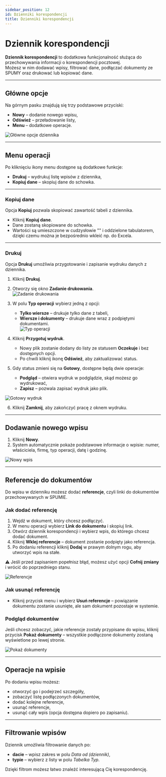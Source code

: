 ```yaml
---
sidebar_position: 12
id: Dzienniki korespondencji
title: Dzienniki korespondencji
---
```


# Dziennik korespondencji  

**Dziennik korespondencji** to dodatkowa funkcjonalność służąca do przechowywania informacji o korespondencji pocztowej.  
Możesz w nim dodawać wpisy, filtrować dane, podłączać dokumenty ze SPUMY oraz drukować lub kopiować dane.  

---

## Główne opcje  

Na górnym pasku znajdują się trzy podstawowe przyciski:  

- **Nowy** – dodanie nowego wpisu,  
- **Odśwież** – przeładowanie listy,  
- **Menu** – dodatkowe operacje. 

![Główne opcje dziennika](/img/dziennikk.png)  

---

## Menu operacji  

Po kliknięciu ikony menu dostępne są dodatkowe funkcje:  

- **Drukuj** – wydrukuj listę wpisów z dziennika,  
- **Kopiuj dane** – skopiuj dane do schowka.  

---

### Kopiuj dane  

Opcja **Kopiuj** pozwala skopiować zawartość tabeli z dziennika.  
- Kliknij **Kopiuj dane**.  
- Dane zostaną skopiowane do schowka.  
- Wartości są umieszczone w cudzysłowie "" i oddzielone tabulatorem, dzięki czemu można je bezpośrednio wkleić np. do Excela.  

---

### Drukuj  

Opcja **Drukuj** umożliwia przygotowanie i zapisanie wydruku danych z dziennika.  

1. Kliknij **Drukuj**.  
2. Otworzy się okno **Zadanie drukowania**.  
   ![Zadanie drukowania](/img/dziennikk6.png)  

3. W polu **Typ operacji** wybierz jedną z opcji:  
   - **Tylko wiersze** – drukuje tylko dane z tabeli,  
   - **Wiersze i dokumenty** – drukuje dane wraz z podpiętymi dokumentami.  
   ![Typ operacji](/img/dziennikk8.png)  

4. Kliknij **Przygotuj wydruk**.  
   - Nowy plik zostanie dodany do listy ze statusem **Oczekuje** i bez dostępnych opcji.  
   - Po chwili kliknij ikonę **Odśwież**, aby zaktualizować status.  

5. Gdy status zmieni się na **Gotowy**, dostępne będą dwie operacje:  
   - **Podgląd** – otwiera wydruk w podglądzie, skąd możesz go wydrukować,  
   - **Zapisz** – pozwala zapisać wydruk jako plik.  

![Gotowy wydruk](/img/dziennikk7.png)  

6. Kliknij **Zamknij**, aby zakończyć pracę z oknem wydruku.

---

## Dodawanie nowego wpisu  

1. Kliknij **Nowy**.  
2. System automatycznie pokaże podstawowe informacje o wpisie: numer, właściciela, firmę, typ operacji, datę i godzinę.  

![Nowy wpis](/img/dziennikk2.png)  

---

## Referencje do dokumentów  

Do wpisu w dzienniku możesz dodać **referencje**, czyli linki do dokumentów przechowywanych w SPUMIE.  

### Jak dodać referencję  

1. Wejdź w dokument, który chcesz podłączyć.  
2. W menu operacji wybierz **Link do dokumentu** i skopiuj link.  
3. Otwórz dziennik korespondencji i wybierz wpis, do którego chcesz dodać dokument.  
4. Kliknij **Wklej referencje** – dokument zostanie podpięty jako referencja.
5. Po dodaniu referencji kliknij **Dodaj** w prawym dolnym rogu, aby utworzyć wpis na stałe.

⚠️ Jeśli przed zapisaniem popełnisz błąd, możesz użyć opcji **Cofnij zmiany** i wrócić do poprzedniego stanu.  

![Referencje](/img/dziennikk3.png)  

### Jak usunąć referencję  

- Kliknij przycisk menu i wybierz **Usuń referencje** – powiązanie dokumentu zostanie usunięte, ale sam dokument pozostaje w systemie.  

### Podgląd dokumentów  

Jeśli chcesz zobaczyć, jakie referencje zostały przypisane do wpisu, kliknij przycisk **Pokaż dokumenty** – wszystkie podłączone dokumenty zostaną wyświetlone po lewej stronie.   

![Pokaż dokumenty](/img/dziennikk4.png)  

---

## Operacje na wpisie  

Po dodaniu wpisu możesz:  

- otworzyć go i podejrzeć szczegóły,  
- zobaczyć listę podłączonych dokumentów,  
- dodać kolejne referencje,  
- usunąć referencje,  
- usunąć cały wpis (opcja dostępna dopiero po zapisaniu).  

---

## Filtrowanie wpisów  

Dziennik umożliwia filtrowanie danych po:  
- **dacie** – wpisz zakres w polu *Data od (dziennik)*,  
- **typie** – wybierz z listy w polu *Tabelka Typ*.  

Dzięki filtrom możesz łatwo znaleźć interesującą Cię korespondencję.  
